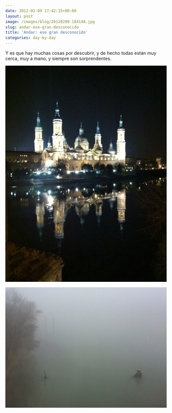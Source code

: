 ```yaml
---
date: 2012-02-09 17:42:15+00:00
layout: post
image: /images/blog/20120209-184148.jpg
slug: andar-ese-gran-desconocido
title: 'Andar: ese gran desconocido'
categories: day-by-day
---
```


Y es que hay muchas cosas por descubrir, y de hecho todas están muy cerca, muy a mano, y siempre son sorprendentes.

[![20120209-184148.jpg](/images/blog/20120209-184148.jpg)](/images/blog/20120209-184148.jpg)

[![20120209-184203.jpg](/images/blog/20120209-184203.jpg)](/images/blog/20120209-184203.jpg)
